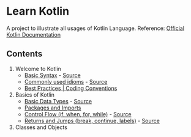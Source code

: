 # Learn Kotlin
A project to illustrate all usages of Kotlin Language. Reference: [Official Kotlin Documentation](https://kotlinlang.org/docs/reference/)

## Contents

1. Welcome to Kotlin
    - [Basic Syntax](https://github.com/Grandolf49/learn-kotlin/blob/master/src/learn/kotlin/helloworld/BasicSyntax.kt) - [Source](https://kotlinlang.org/docs/reference/basic-syntax.html)
    - [Commonly used idioms](https://github.com/Grandolf49/learn-kotlin/blob/master/src/learn/kotlin/helloworld/BasicSyntax.kt) - [Source](https://kotlinlang.org/docs/reference/idioms.html)
    - [Best Practices | Coding Conventions](https://kotlinlang.org/docs/reference/coding-conventions.html)
2. Basics of Kotlin
    - [Basic Data Types](https://github.com/Grandolf49/learn-kotlin/blob/master/src/learn/kotlin/basics/DataTypes.kt) - [Source](https://kotlinlang.org/docs/reference/basic-types.html)
    - [Packages and Imports](https://kotlinlang.org/docs/reference/packages.html)
    - [Control Flow (if, when, for, while)](https://github.com/Grandolf49/learn-kotlin/blob/master/src/learn/kotlin/basics/ControlFlow.kt) - [Source](https://github.com/Grandolf49/learn-kotlin/blob/master/src/example/kotlin/basics/ControlFlow.kt)
    - [Returns and Jumps (break, continue, labels)](https://github.com/Grandolf49/learn-kotlin/blob/master/src/learn/kotlin/basics/ControlFlow.kt) - [Source](https://kotlinlang.org/docs/reference/returns.html)
3. Classes and Objects